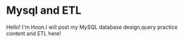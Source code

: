 # Mysql and ETL

Hello! I'm Hoon.I will post my MySQL database design,query practice content and ETL here!
